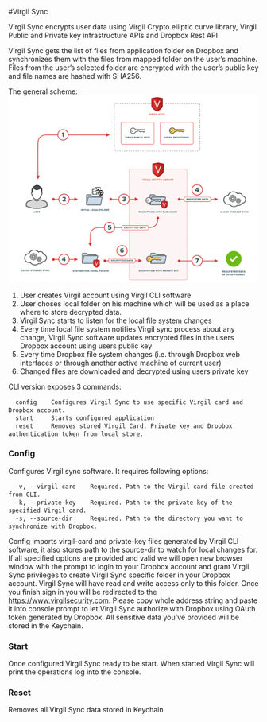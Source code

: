 #Virgil Sync

Virgil Sync encrypts user data using Virgil Crypto elliptic curve library, Virgil Public and Private key infrastructure APIs and Dropbox Rest API

Virgil Sync gets the list of files from application folder on Dropbox and synchronizes them with the files from mapped folder on the user’s machine. Files from the user’s selected folder are encrypted with the user’s public key and file names are hashed with SHA256. 

The general scheme:
![Virgil Sync Process](https://github.com/VirgilSecurity/virgil-sync/blob/master/Setup/virgil-sync-scheme.png "Virgil Sync Process")

1.	User creates Virgil account using Virgil CLI software
2.	User choses local folder on his machine which will be used as a place where to store decrypted data.
3.	Virgil Sync starts to listen for the local file system changes
4.	Every time local file system notifies Virgil sync process about any change, Virgil Sync software updates encrypted files in the users Dropbox account using users public key
5.	Every time Dropbox file system changes (i.e. through Dropbox web interfaces or through another active machine of current user) 
6.	Changed files are downloaded and decrypted using users private key


CLI version exposes 3 commands: 
```
  config    Configures Virgil Sync to use specific Virgil card and Dropbox account.
  start     Starts configured application
  reset     Removes stored Virgil Card, Private key and Dropbox authentication token from local store.
```
### Config

Configures Virgil sync software. It requires following options:
```
  -v, --virgil-card    Required. Path to the Virgil card file created from CLI.
  -k, --private-key    Required. Path to the private key of the specified Virgil card.
  -s, --source-dir     Required. Path to the directory you want to synchronize with Dropbox.
```
Config imports virgil-card and private-key files generated by Virgil CLI software, it also stores path to the source-dir to watch for local changes for. If all specified options are provided and valid we will open new browser window with the prompt to login to your Dropbox  account and grant Virgil Sync privileges to create Virgil Sync specific folder in your Dropbox account. 
Virgil Sync will have read and write access only to this folder.
Once you finish sign in you will be redirected to the https://www.virgilsecurity.com. Please copy whole address string and paste it into console prompt to let Virgil Sync authorize with Dropbox using OAuth token generated by Dropbox.
All sensitive data you’ve provided will be stored in the Keychain.

### Start

Once configured Virgil Sync ready to be start. When started Virgil Sync will print the operations log into the console.

### Reset

Removes all Virgil Sync data stored in Keychain.
